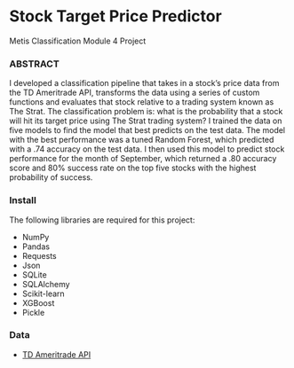 # Stock Target Price Predictor
Metis Classification Module 4 Project

### ABSTRACT

I developed a classification pipeline that takes in a stock’s price data from the TD Ameritrade API, transforms the data using a series of custom functions and evaluates that stock relative to a trading system known as The Strat. The classification problem is: what is the probability that a stock will hit its target price using The Strat trading system? I trained the data on five models to find the model that best predicts on the test data. The model with the best performance was a tuned Random Forest, which predicted with a .74 accuracy on the test data. I then used this model to predict stock performance for the month of September, which returned a .80 accuracy score and 80% success rate on the top five stocks with the highest probability of success.

### Install
 The following libraries are required for this project:
 
  - NumPy
  - Pandas
  - Requests
  - Json
  - SQLite
  - SQLAlchemy
  - Scikit-learn
  - XGBoost
  - Pickle

### Data
  - [TD Ameritrade API](https://developer.tdameritrade.com/apis)
